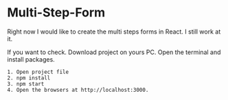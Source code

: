 # Multi-Step-Form

Right now I would like to create the multi steps forms in React. I still work at it.

If you want to check. Download project on yours PC. Open the terminal and install packages.

    1. Open project file
    2. npm install
    3. npm start
    4. Open the browsers at http://localhost:3000.
    
